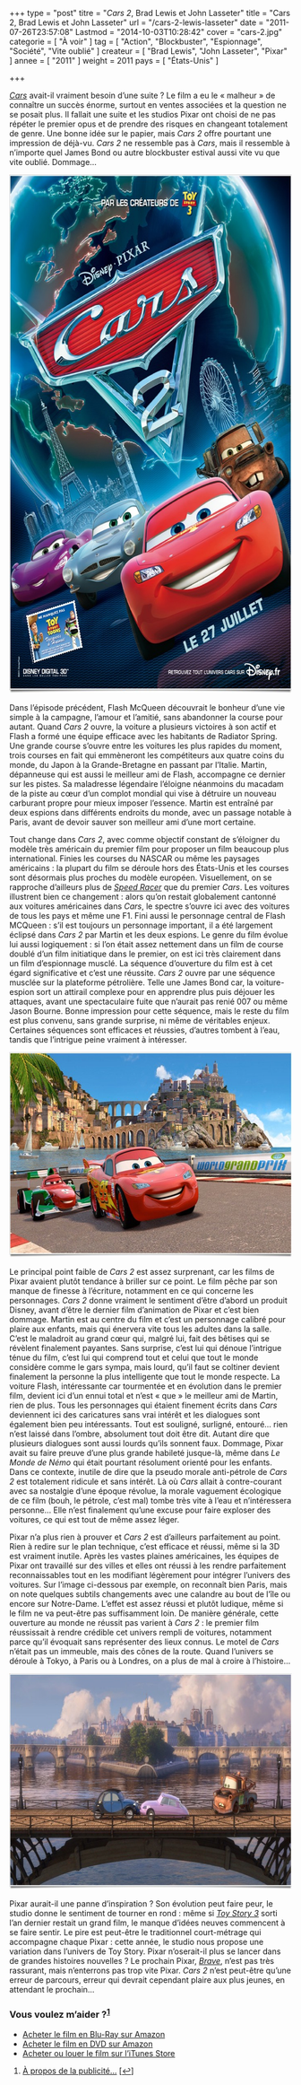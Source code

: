 +++
type = "post"
titre = "<em>Cars 2</em>, Brad Lewis et John Lasseter"
title = "Cars 2, Brad Lewis et John Lasseter"
url = "/cars-2-lewis-lasseter"
date = "2011-07-26T23:57:08"
Lastmod = "2014-10-03T10:28:42"
cover = "cars-2.jpg"
categorie = [ "À voir" ]
tag = [ "Action", "Blockbuster", "Espionnage", "Société", "Vite oublié" ]
createur = [ "Brad Lewis", "John Lasseter", "Pixar" ]
annee = [ "2011" ]
weight = 2011
pays = [ "États-Unis" ]

+++

<p><em><a href="http://voiretmanger.fr/2011/07/25/cars-pixar/">Cars</a></em> avait-il vraiment besoin d&rsquo;une suite ? Le film a eu le &laquo;&nbsp;malheur&nbsp;&raquo; de connaître un succès énorme, surtout en ventes associées et la question ne se posait plus. Il fallait une suite et les studios Pixar ont choisi de ne pas répéter le premier opus et de prendre des risques en changeant totalement de genre. Une bonne idée sur le papier, mais <em>Cars 2</em> offre pourtant une impression de déjà-vu. <em>Cars 2</em> ne ressemble pas à <em>Cars</em>, mais il ressemble à n&rsquo;importe quel James Bond ou autre blockbuster estival aussi vite vu que vite oublié. Dommage…</p>
<div style="text-align: center;"><a href="http://www.allocine.fr/film/fichefilm_gen_cfilm=135530.html"><img class="aligncenter" style="border-style: initial; border-color: initial; border-width: 0px;" src="cars-2-pixar.jpg" alt="Cars 2 pixar" width="690" height="925" border="0" /></a></div>
<p>Dans l&rsquo;épisode précédent, Flash McQueen découvrait le bonheur d&rsquo;une vie simple à la campagne, l&rsquo;amour et l&rsquo;amitié, sans abandonner la course pour autant. Quand <em>Cars 2</em> ouvre, la voiture a plusieurs victoires à son actif et Flash a formé une équipe efficace avec les habitants de Radiator Spring. Une grande course s&rsquo;ouvre entre les voitures les plus rapides du moment, trois courses en fait qui emmèneront les compétiteurs aux quatre coins du monde, du Japon à la Grande-Bretagne en passant par l&rsquo;Italie. Martin, dépanneuse qui est aussi le meilleur ami de Flash, accompagne ce dernier sur les pistes. Sa maladresse légendaire l&rsquo;éloigne néanmoins du macadam de la piste au cœur d&rsquo;un complot mondial qui vise à détruire un nouveau carburant propre pour mieux imposer l&rsquo;essence. Martin est entraîné par deux espions dans différents endroits du monde, avec un passage notable à Paris, avant de devoir sauver son meilleur ami d&rsquo;une mort certaine.</p>
<p>Tout change dans <em>Cars 2</em>, avec comme objectif constant de s&rsquo;éloigner du modèle très américain du premier film pour proposer un film beaucoup plus international. Finies les courses du NASCAR ou même les paysages américains : la plupart du film se déroule hors des États-Unis et les courses sont désormais plus proches du modèle européen. Visuellement, on se rapproche d&rsquo;ailleurs plus de <em><a href="http://voiretmanger.fr/2011/03/08/speed-racer-wachowski/">Speed Racer</a></em> que du premier <em>Cars</em>. Les voitures illustrent bien ce changement : alors qu&rsquo;on restait globalement cantonné aux voitures américaines dans <em>Cars</em>, le spectre s&rsquo;ouvre ici avec des voitures de tous les pays et même une F1. Fini aussi le personnage central de Flash MCQueen : s&rsquo;il est toujours un personnage important, il a été largement éclipsé dans <em>Cars 2</em> par Martin et les deux espions. Le genre du film évolue lui aussi logiquement : si l&rsquo;on était assez nettement dans un film de course doublé d&rsquo;un film initiatique dans le premier, on est ici très clairement dans un film d&rsquo;espionnage musclé. La séquence d&rsquo;ouverture du film est à cet égard significative et c&rsquo;est une réussite. <em>Cars 2</em> ouvre par une séquence musclée sur la plateforme pétrolière. Telle une James Bond car, la voiture-espion sort un attirail complexe pour en apprendre plus puis déjouer les attaques, avant une spectaculaire fuite que n&rsquo;aurait pas renié 007 ou même Jason Bourne. Bonne impression pour cette séquence, mais le reste du film est plus convenu, sans grande surprise, ni même de véritables enjeux. Certaines séquences sont efficaces et réussies, d&rsquo;autres tombent à l&rsquo;eau, tandis que l&rsquo;intrigue peine vraiment à intéresser.</p>
<div style="text-align: center;"><img class="aligncenter" style="border-style: initial; border-color: initial; border-width: 0px;" src="pixar-cars-2.jpg" alt="Pixar cars 2" width="690" height="366" border="0" /></div>
<p>Le principal point faible de <em>Cars 2</em> est assez surprenant, car les films de Pixar avaient plutôt tendance à briller sur ce point. Le film pêche par son manque de finesse à l&rsquo;écriture, notamment en ce qui concerne les personnages. <em>Cars 2</em> donne vraiment le sentiment d&rsquo;être d&rsquo;abord un produit Disney, avant d&rsquo;être le dernier film d&rsquo;animation de Pixar et c&rsquo;est bien dommage. Martin est au centre du film et c&rsquo;est un personnage calibré pour plaire aux enfants, mais qui énervera vite tous les adultes dans la salle. C&rsquo;est le maladroit au grand cœur qui, malgré lui, fait des bêtises qui se révèlent finalement payantes. Sans surprise, c&rsquo;est lui qui dénoue l&rsquo;intrigue ténue du film, c&rsquo;est lui qui comprend tout et celui que tout le monde considère comme le gars sympa, mais lourd, qu&rsquo;il faut se coltiner devient finalement la personne la plus intelligente que tout le monde respecte. La voiture Flash, intéressante car tourmentée et en évolution dans le premier film, devient ici d&rsquo;un ennui total et n&rsquo;est &laquo;&nbsp;que&nbsp;&raquo; le meilleur ami de Martin, rien de plus. Tous les personnages qui étaient finement écrits dans <em>Cars</em> deviennent ici des caricatures sans vrai intérêt et les dialogues sont également bien peu intéressants. Tout est souligné, surligné, entouré… rien n&rsquo;est laissé dans l&rsquo;ombre, absolument tout doit être dit. Autant dire que plusieurs dialogues sont aussi lourds qu&rsquo;ils sonnent faux. Dommage, Pixar avait su faire preuve d&rsquo;une plus grande habileté jusque-là, même dans <em>Le Monde de Némo</em> qui était pourtant résolument orienté pour les enfants. Dans ce contexte, inutile de dire que la pseudo morale anti-pétrole de <em>Cars 2</em> est totalement ridicule et sans intérêt. Là où <em>Cars</em> allait à contre-courant avec sa nostalgie d&rsquo;une époque révolue, la morale vaguement écologique de ce film (bouh, le pétrole, c&rsquo;est mal) tombe très vite à l&rsquo;eau et n&rsquo;intéressera personne… Elle n&rsquo;est finalement qu&rsquo;une excuse pour faire exploser des voitures, ce qui est tout de même assez léger.</p>
<p>Pixar n&rsquo;a plus rien à prouver et <em>Cars 2</em> est d&rsquo;ailleurs parfaitement au point. Rien à redire sur le plan technique, c&rsquo;est efficace et réussi, même si la 3D est vraiment inutile. Après les vastes plaines américaines, les équipes de Pixar ont travaillé sur des villes et elles ont réussi à les rendre parfaitement reconnaissables tout en les modifiant légèrement pour intégrer l&rsquo;univers des voitures. Sur l&rsquo;image ci-dessous par exemple, on reconnaît bien Paris, mais on note quelques subtils changements avec une calandre au bout de l&rsquo;île ou encore sur Notre-Dame. L&rsquo;effet est assez réussi et plutôt ludique, même si le film ne va peut-être pas suffisamment loin. De manière générale, cette ouverture au monde ne réussit pas varient à <em>Cars 2</em> : le premier film réussissait à rendre crédible cet univers rempli de voitures, notamment parce qu&rsquo;il évoquait sans représenter des lieux connus. Le motel de <em>Cars</em> n&rsquo;était pas un immeuble, mais des cônes de la route. Quand l&rsquo;univers se déroule à Tokyo, à Paris ou à Londres, on a plus de mal à croire à l&rsquo;histoire…</p>
<div style="text-align: center;"><img class="aligncenter" style="border-style: initial; border-color: initial; border-width: 0px;" src="cars-2-pixar-2011.jpg" alt="Cars 2 pixar 2011" width="690" height="385" border="0" /></div>
<p>Pixar aurait-il une panne d&rsquo;inspiration ? Son évolution peut faire peur, le studio donne le sentiment de tourner en rond : même si <em><a href="http://voiretmanger.fr/2010/06/25/toy-story-3-pixar/">Toy Story 3</a></em> sorti l&rsquo;an dernier restait un grand film, le manque d&rsquo;idées neuves commencent à se faire sentir. Le pire est peut-être le traditionnel court-métrage qui accompagne chaque Pixar : cette année, le studio nous propose une variation dans l&rsquo;univers de Toy Story. Pixar n&rsquo;oserait-il plus se lancer dans de grandes histoires nouvelles ? Le prochain Pixar, <em><a href="http://www.allocine.fr/film/fichefilm_gen_cfilm=135528.html">Brave</a></em>, n&rsquo;est pas très rassurant, mais n&rsquo;enterrons pas trop vite Pixar. <em>Cars 2</em> n&rsquo;est peut-être qu&rsquo;une erreur de parcours, erreur qui devrait cependant plaire aux plus jeunes, en attendant le prochain…</p>
<div class="amazon">
<h3>Vous voulez m&rsquo;aider ?<sup><a href="#footnote_0_4985" id="identifier_0_4985" class="footnote-link footnote-identifier-link" title="&Agrave; propos de la publicit&eacute;&hellip;">1</a></sup></h3>
<ul>
<li><a href="http://www.amazon.fr/gp/product/B00504TCD2/ref=as_li_ss_tl?ie=UTF8&#038;tag=leblogdenic07-21&#038;linkCode=as2&#038;camp=1642&#038;creative=19458&#038;creativeASIN=B00504TCD2">Acheter le film en Blu-Ray sur Amazon</a></li>
<li><a href="http://www.amazon.fr/gp/product/B00504TCCI/ref=as_li_ss_tl?ie=UTF8&#038;tag=leblogdenic07-21&#038;linkCode=as2&#038;camp=1642&#038;creative=19458&#038;creativeASIN=B00504TCCI">Acheter le film en DVD sur Amazon</a></li>
<li><a href="https://itunes.apple.com/fr/movie/cars-2/id458876800">Acheter ou louer le film sur l&rsquo;iTunes Store</a></li>
</ul>
</div>
<ol class="footnotes"><li id="footnote_0_4985" class="footnote"><a href="http://voiretmanger.fr/soutien/">À propos de la publicité…</a> [<a href="#identifier_0_4985" class="footnote-link footnote-back-link">&#8617;</a>]</li></ol>
